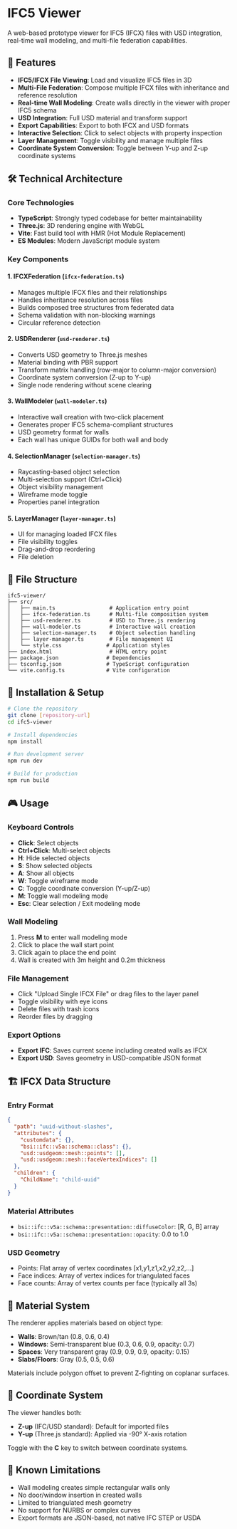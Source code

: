 # IFC5 Viewer

A web-based prototype viewer for IFC5 (IFCX) files with USD integration, real-time wall modeling, and multi-file federation capabilities.

## 🚀 Features

- **IFC5/IFCX File Viewing**: Load and visualize IFC5 files in 3D
- **Multi-File Federation**: Compose multiple IFCX files with inheritance and reference resolution
- **Real-time Wall Modeling**: Create walls directly in the viewer with proper IFC5 schema
- **USD Integration**: Full USD material and transform support
- **Export Capabilities**: Export to both IFCX and USD formats
- **Interactive Selection**: Click to select objects with property inspection
- **Layer Management**: Toggle visibility and manage multiple files
- **Coordinate System Conversion**: Toggle between Y-up and Z-up coordinate systems

## 🛠️ Technical Architecture

### Core Technologies

- **TypeScript**: Strongly typed codebase for better maintainability
- **Three.js**: 3D rendering engine with WebGL
- **Vite**: Fast build tool with HMR (Hot Module Replacement)
- **ES Modules**: Modern JavaScript module system

### Key Components

#### 1. **IFCXFederation** (`ifcx-federation.ts`)
- Manages multiple IFCX files and their relationships
- Handles inheritance resolution across files
- Builds composed tree structures from federated data
- Schema validation with non-blocking warnings
- Circular reference detection

#### 2. **USDRenderer** (`usd-renderer.ts`)
- Converts USD geometry to Three.js meshes
- Material binding with PBR support
- Transform matrix handling (row-major to column-major conversion)
- Coordinate system conversion (Z-up to Y-up)
- Single node rendering without scene clearing

#### 3. **WallModeler** (`wall-modeler.ts`)
- Interactive wall creation with two-click placement
- Generates proper IFC5 schema-compliant structures
- USD geometry format for walls
- Each wall has unique GUIDs for both wall and body

#### 4. **SelectionManager** (`selection-manager.ts`)
- Raycasting-based object selection
- Multi-selection support (Ctrl+Click)
- Object visibility management
- Wireframe mode toggle
- Properties panel integration

#### 5. **LayerManager** (`layer-manager.ts`)
- UI for managing loaded IFCX files
- File visibility toggles
- Drag-and-drop reordering
- File deletion

## 📁 File Structure

```
ifc5-viewer/
├── src/
│   ├── main.ts                 # Application entry point
│   ├── ifcx-federation.ts      # Multi-file composition system
│   ├── usd-renderer.ts         # USD to Three.js rendering
│   ├── wall-modeler.ts         # Interactive wall creation
│   ├── selection-manager.ts    # Object selection handling
│   ├── layer-manager.ts        # File management UI
│   └── style.css              # Application styles
├── index.html                  # HTML entry point
├── package.json               # Dependencies
├── tsconfig.json              # TypeScript configuration
└── vite.config.ts             # Vite configuration
```

## 🔧 Installation & Setup

```bash
# Clone the repository
git clone [repository-url]
cd ifc5-viewer

# Install dependencies
npm install

# Run development server
npm run dev

# Build for production
npm run build
```

## 🎮 Usage

### Keyboard Controls

- **Click**: Select objects
- **Ctrl+Click**: Multi-select objects
- **H**: Hide selected objects
- **S**: Show selected objects
- **A**: Show all objects
- **W**: Toggle wireframe mode
- **C**: Toggle coordinate conversion (Y-up/Z-up)
- **M**: Toggle wall modeling mode
- **Esc**: Clear selection / Exit modeling mode

### Wall Modeling

1. Press **M** to enter wall modeling mode
2. Click to place the wall start point
3. Click again to place the end point
4. Wall is created with 3m height and 0.2m thickness

### File Management

- Click "Upload Single IFCX File" or drag files to the layer panel
- Toggle visibility with eye icons
- Delete files with trash icons
- Reorder files by dragging

### Export Options

- **Export IFC**: Saves current scene including created walls as IFCX
- **Export USD**: Saves geometry in USD-compatible JSON format

## 🏗️ IFCX Data Structure

### Entry Format
```json
{
  "path": "uuid-without-slashes",
  "attributes": {
    "customdata": {},
    "bsi::ifc::v5a::schema::class": {},
    "usd::usdgeom::mesh::points": [],
    "usd::usdgeom::mesh::faceVertexIndices": []
  },
  "children": {
    "ChildName": "child-uuid"
  }
}
```

### Material Attributes
- `bsi::ifc::v5a::schema::presentation::diffuseColor`: [R, G, B] array
- `bsi::ifc::v5a::schema::presentation::opacity`: 0.0 to 1.0

### USD Geometry
- Points: Flat array of vertex coordinates [x1,y1,z1,x2,y2,z2,...]
- Face indices: Array of vertex indices for triangulated faces
- Face counts: Array of vertex counts per face (typically all 3s)

## 🎨 Material System

The renderer applies materials based on object type:
- **Walls**: Brown/tan (0.8, 0.6, 0.4)
- **Windows**: Semi-transparent blue (0.3, 0.6, 0.9, opacity: 0.7)
- **Spaces**: Very transparent gray (0.9, 0.9, 0.9, opacity: 0.15)
- **Slabs/Floors**: Gray (0.5, 0.5, 0.6)

Materials include polygon offset to prevent Z-fighting on coplanar surfaces.

## 🔄 Coordinate System

The viewer handles both:
- **Z-up** (IFC/USD standard): Default for imported files
- **Y-up** (Three.js standard): Applied via -90° X-axis rotation

Toggle with the **C** key to switch between coordinate systems.

## 🚧 Known Limitations

- Wall modeling creates simple rectangular walls only
- No door/window insertion in created walls
- Limited to triangulated mesh geometry
- No support for NURBS or complex curves
- Export formats are JSON-based, not native IFC STEP or USDA